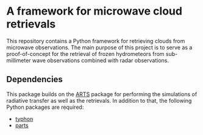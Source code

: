 # A framework for microwave cloud retrievals

This repository contains a Python framework for retrieving clouds from microwave observations.
The main purpose of this project is to serve as a proof-of-concept for the retrieval of frozen
hydrometeors from sub-millimeter wave observations combined with radar observations.

## Dependencies

This package builds on the [ARTS](https://radiative-transfer.org) package for performing the simulations
of radiative transfer as well as the retrievals. In addition to that, the following Python
packages are required:
- [typhon](https://github.com/atmtools/typhon)
- [parts](https://github.com/simonpf/parts)



